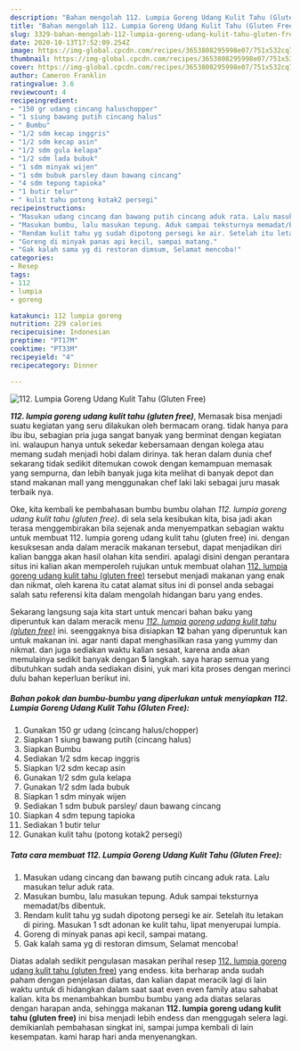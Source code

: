 ```yaml
---
description: "Bahan mengolah 112. Lumpia Goreng Udang Kulit Tahu (Gluten Free) yang enak"
title: "Bahan mengolah 112. Lumpia Goreng Udang Kulit Tahu (Gluten Free) yang enak"
slug: 3329-bahan-mengolah-112-lumpia-goreng-udang-kulit-tahu-gluten-free-yang-enak
date: 2020-10-13T17:52:09.254Z
image: https://img-global.cpcdn.com/recipes/3653808295998e07/751x532cq70/112-lumpia-goreng-udang-kulit-tahu-gluten-free-foto-resep-utama.jpg
thumbnail: https://img-global.cpcdn.com/recipes/3653808295998e07/751x532cq70/112-lumpia-goreng-udang-kulit-tahu-gluten-free-foto-resep-utama.jpg
cover: https://img-global.cpcdn.com/recipes/3653808295998e07/751x532cq70/112-lumpia-goreng-udang-kulit-tahu-gluten-free-foto-resep-utama.jpg
author: Cameron Franklin
ratingvalue: 3.6
reviewcount: 4
recipeingredient:
- "150 gr udang cincang haluschopper"
- "1 siung bawang putih cincang halus"
- " Bumbu"
- "1/2 sdm kecap inggris"
- "1/2 sdm kecap asin"
- "1/2 sdm gula kelapa"
- "1/2 sdm lada bubuk"
- "1 sdm minyak wijen"
- "1 sdm bubuk parsley daun bawang cincang"
- "4 sdm tepung tapioka"
- "1 butir telur"
- " kulit tahu potong kotak2 persegi"
recipeinstructions:
- "Masukan udang cincang dan bawang putih cincang aduk rata. Lalu masukan telur aduk rata."
- "Masukan bumbu, lalu masukan tepung. Aduk sampai teksturnya memadat/bs dibentuk."
- "Rendam kulit tahu yg sudah dipotong persegi ke air. Setelah itu letakan di piring. Masukan 1 sdt adonan ke kulit tahu, lipat menyerupai lumpia."
- "Goreng di minyak panas api kecil, sampai matang."
- "Gak kalah sama yg di restoran dimsum, Selamat mencoba!"
categories:
- Resep
tags:
- 112
- lumpia
- goreng

katakunci: 112 lumpia goreng 
nutrition: 229 calories
recipecuisine: Indonesian
preptime: "PT17M"
cooktime: "PT33M"
recipeyield: "4"
recipecategory: Dinner

---
```



![112. Lumpia Goreng Udang Kulit Tahu (Gluten Free)](https://img-global.cpcdn.com/recipes/3653808295998e07/751x532cq70/112-lumpia-goreng-udang-kulit-tahu-gluten-free-foto-resep-utama.jpg)

<b><i>112. lumpia goreng udang kulit tahu (gluten free)</i></b>, Memasak bisa menjadi suatu kegiatan yang seru dilakukan oleh bermacam orang. tidak hanya para ibu ibu, sebagian pria juga sangat banyak yang berminat dengan kegiatan ini. walaupun hanya untuk sekedar kebersamaan dengan kolega atau memang sudah menjadi hobi dalam dirinya. tak heran dalam dunia chef sekarang tidak sedikit ditemukan cowok dengan kemampuan memasak yang sempurna, dan lebih banyak juga kita melihat di banyak depot dan stand makanan mall yang menggunakan chef laki laki sebagai juru masak terbaik nya.



Oke, kita kembali ke pembahasan bumbu bumbu olahan <i>112. lumpia goreng udang kulit tahu (gluten free)</i>. di sela sela kesibukan kita, bisa jadi akan terasa menggembirakan bila sejenak anda menyempatkan sebagian waktu untuk membuat 112. lumpia goreng udang kulit tahu (gluten free) ini. dengan kesuksesan anda dalam meracik makanan tersebut, dapat menjadikan diri kalian bangga akan hasil olahan kita sendiri. apalagi disini dengan perantara situs ini kalian akan memperoleh rujukan untuk membuat olahan <u>112. lumpia goreng udang kulit tahu (gluten free)</u> tersebut menjadi makanan yang enak dan nikmat, oleh karena itu catat alamat situs ini di ponsel anda sebagai salah satu referensi kita dalam mengolah hidangan baru yang endes.


Sekarang langsung saja kita start untuk mencari bahan baku yang diperuntuk kan dalam meracik menu <u><i>112. lumpia goreng udang kulit tahu (gluten free)</i></u> ini. seenggaknya bisa disiapkan <b>12</b> bahan yang diperuntuk kan untuk makanan ini. agar nanti dapat menghasilkan rasa yang yummy dan nikmat. dan juga sediakan waktu kalian sesaat, karena anda akan memulainya sedikit banyak dengan <b>5</b> langkah. saya harap semua yang dibutuhkan sudah anda sediakan disini, yuk mari kita proses dengan merinci dulu bahan keperluan berikut ini.

<!--inarticleads1-->

##### Bahan pokok dan bumbu-bumbu yang diperlukan untuk menyiapkan 112. Lumpia Goreng Udang Kulit Tahu (Gluten Free):

1. Gunakan 150 gr udang (cincang halus/chopper)
1. Siapkan 1 siung bawang putih (cincang halus)
1. Siapkan  Bumbu
1. Sediakan 1/2 sdm kecap inggris
1. Siapkan 1/2 sdm kecap asin
1. Gunakan 1/2 sdm gula kelapa
1. Gunakan 1/2 sdm lada bubuk
1. Siapkan 1 sdm minyak wijen
1. Sediakan 1 sdm bubuk parsley/ daun bawang cincang
1. Siapkan 4 sdm tepung tapioka
1. Sediakan 1 butir telur
1. Gunakan  kulit tahu (potong kotak2 persegi)




<!--inarticleads2-->

##### Tata cara membuat 112. Lumpia Goreng Udang Kulit Tahu (Gluten Free):

1. Masukan udang cincang dan bawang putih cincang aduk rata. Lalu masukan telur aduk rata.
1. Masukan bumbu, lalu masukan tepung. Aduk sampai teksturnya memadat/bs dibentuk.
1. Rendam kulit tahu yg sudah dipotong persegi ke air. Setelah itu letakan di piring. Masukan 1 sdt adonan ke kulit tahu, lipat menyerupai lumpia.
1. Goreng di minyak panas api kecil, sampai matang.
1. Gak kalah sama yg di restoran dimsum, Selamat mencoba!




Diatas adalah sedikit pengulasan masakan perihal resep <u>112. lumpia goreng udang kulit tahu (gluten free)</u> yang endess. kita berharap anda sudah paham dengan penjelasan diatas, dan kalian dapat meracik lagi di lain waktu untuk di hidangkan dalam saat saat even even family atau sahabat kalian. kita bs menambahkan bumbu bumbu yang ada diatas selaras dengan harapan anda, sehingga makanan <b>112. lumpia goreng udang kulit tahu (gluten free)</b> ini bisa menjadi lebih endess dan menggugah selera lagi. demikianlah pembahasan singkat ini, sampai jumpa kembali di lain kesempatan. kami harap hari anda menyenangkan.
